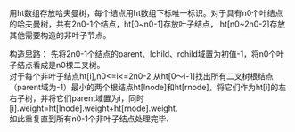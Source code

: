 用ht数组存放哈夫曼树，每个结点用ht数组下标唯一标识。对于具有n0个叶结点的哈夫曼树，共有2n0-1个结点，ht[0~n0-1]存放叶子结点，
ht[n0~2n0-2]存放其他需要构造的非叶子节点。  

构造思路： 先将2n0-1个结点的parent、lchild、rchild域置为初值-1，将n0个叶子结点看成是n0棵二叉树。  
对于每个非叶子结点ht[i],n0<=i<=2n0-2,从ht[0～i-1]找出所有二叉树根结点（parent域为-1）最小的两个根结点ht[lnode]和ht[rnode]，将它们作为ht[i]的左右子树，并将它们parent域置为i，同时[i].weight=ht[lnode].weight+ht[rnode].weight.  
如此重复直到所有n0-1个非叶子结点处理完毕.
